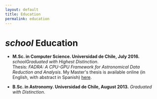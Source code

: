 ```yaml
---
layout: default
title: Education
permalink: education
---
```


# <i className="material-icons">school</i> Education

- **M.Sc. in Computer Science. Universidad de Chile, July 2016.** <i className="material-icons">school</i>*Graduated with Highest Distinction*.  
Thesis: *FADRA: A CPU-GPU Framework for Astronomical Data Reduction and Analysis*. My Master's thesis is available online (in English, with abstract in Spanish) <a href="http://repositorio.uchile.cl/handle/2250/140769" target="_blank">here</a>.

- **B.Sc. in Astronomy. Universidad de Chile, August 2013.** *Graduated with Distinction*.
